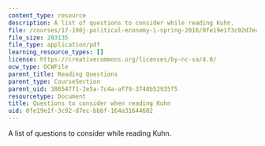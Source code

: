 ```yaml
---
content_type: resource
description: A list of questions to consider while reading Kuhn.
file: /courses/17-100j-political-economy-i-spring-2016/0fe19e1f3c92d7ecbbbf164a31644602_MIT17_100JS16_Kuhn_Ques.pdf
file_size: 203135
file_type: application/pdf
learning_resource_types: []
license: https://creativecommons.org/licenses/by-nc-sa/4.0/
ocw_type: OCWFile
parent_title: Reading Questions
parent_type: CourseSection
parent_uid: 386547f1-2e5a-7c4a-af79-3748b52935f5
resourcetype: Document
title: Questions to consider when reading Kuhn
uid: 0fe19e1f-3c92-d7ec-bbbf-164a31644602
---
```

A list of questions to consider while reading Kuhn.